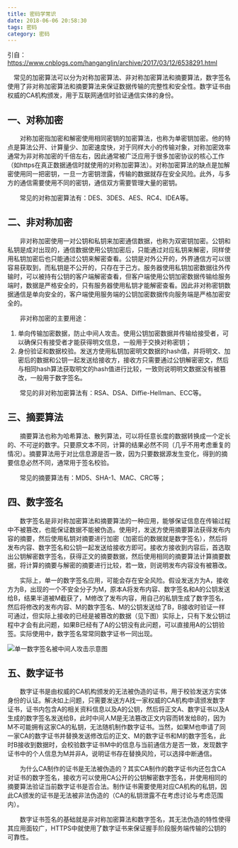 ```yaml
---
title: 密码学常识
date: 2018-06-06 20:58:30
tags: 密码
category: 密码
---
```


引自：https://www.cnblogs.com/hanganglin/archive/2017/03/12/6538291.html

　常见的加密算法可以分为对称加密算法、非对称加密算法和摘要算法，数字签名使用了非对称加密算法和摘要算法来保证数据传输的完整性和安全性。数字证书由权威的CA机构颁发，用于互联网通信时验证通信实体的身份。

## 一、对称加密
　　对称加密指加密和解密使用相同密钥的加密算法，也称为单密钥加密。他的特点是算法公开、计算量少、加密速度快，对于同样大小的传输对象，对称加密效率通常为非对称加密的千倍左右，因此通常被广泛应用于很多加密协议的核心工作（如https在真正数据通信时就使用的对称加密算法）。对称加密算法的缺点是加解密使用同一把密钥，一旦一方密钥泄露，传输的数据就存在安全风险。此外，与多方的通信需要使用不同的密钥，通信双方需要管理大量的密钥。

　　常见的对称加密算法有：DES、3DES、AES、RC4、IDEA等。

## 二、非对称加密
　　非对称加密使用一对公钥和私钥来加密通信数据，也称为双密钥加密。公钥和私钥是成对出现的，通信数据使用公钥加密后，只能通过对应私钥来解密，同样使用私钥加密后也只能通过公钥来解密查看。公钥是对外公开的，外界通信方可以很容易获取到，而私钥是不公开的，只存在于己方。服务器使用私钥加密数据往外传输时，可以被持有公钥的客户端解密查看，但客户端使用公钥加密数据传输给服务端时，数据是严格安全的，只有服务器使用私钥才能解密查看。因此非对称密钥数据通信是单向安全的，客户端使用服务端的公钥加密数据传向服务端是严格加密安全的。

　　非对称加密的主要用途：
1. 单向传输加密数据，防止中间人攻击。使用公钥加密数据并传输给接受者，可以确保只有接受者才能获得明文信息，一般用于交换对称密钥；
2. 身份验证和数据校验。发送方使用私钥加密明文数据的hash值，并将明文、加密后的数据和公钥一起发送给接收方，接收方只需要通过公钥解密密文，然后与相同hash算法获取明文的hash值进行比较，一致则说明明文数据没有被篡改，一般用于数字签名。

　　常见的非对称加密算法有：RSA、DSA、Diffie-Hellman、ECC等。

## 三、摘要算法
　　摘要算法也称为哈希算法、散列算法，可以将任意长度的数据转换成一个定长的、不可逆的数字。只要原文本不同，计算的结果必然不同（几乎不用考虑重复的情况）。摘要算法用于对比信息源是否一致，因为只要数据源发生变化，得到的摘要信息必然不同，通常用于签名校验。

　　常见的摘要算法有：MD5、SHA-1、MAC、CRC等；

## 四、数字签名
　　数字签名是非对称加密算法和摘要算法的一种应用，能够保证信息在传输过程中不被篡改，也能保证数据不能被伪造。使用时，发送方使用摘要算法获得发布内容的摘要，然后使用私钥对摘要进行加密（加密后的数据就是数字签名），然后将发布内容、数字签名和公钥一起发送给接收方即可。接收方接收到内容后，首选取出公钥解密数字签名，获得正文的摘要数据，然后使用相同的摘要算法计算摘要数据，将计算的摘要与解密的摘要进行比较，若一致，则说明发布内容没有被篡改。 

　　实际上，单一的数字签名应用，可能会存在安全风险。假设发送方为A，接收方为B，出现的一个不安全分子为M，原本A将发布内容、数字签名和A的公钥发送给B，结果半道被M截获了，M修改了发布内容，用自己的私钥生成了数字签名，然后将修改的发布内容、M的数字签名、M的公钥发送给了B，B接收时验证一样可通过，但实际上接收的已经是被篡改的数据（见下图）实际上，只有下发公钥过程中才会有此问题，如果B已经有了A的公钥没有此问题，可以直接用A的公钥验签。实际使用中，数字签名常常同数字证书一同出现。

![单一数字签名被中间人攻击示意图](/pics/crypt-mid-attac.jpg)

## 五、数字证书
　　数字证书是由权威的CA机构颁发的无法被伪造的证书，用于校验发送方实体身份的认证。解决如上问题，只需要发送方A找一家权威的CA机构申请颁发数字证书，证书内包含A的相关资料信息以及A的公钥，然后将正文A、数字证书以及A生成的数字签名发送给B，此时中间人M是无法篡改正文内容而转发给B的，因为M不可能拥有这家CA的私钥，无法随机制作数字证书。当然，如果M也申请了同一家CA的数字证书并替换发送修改后的正文、M的数字证书和M的数字签名，此时B接收到数据时，会校验数字证书M中的信息与当前通信方是否一致，发现数字证书中的个人信息为M并非A，说明证书存在替换风险，可以选择中断通信。

　　为什么CA制作的证书是无法被伪造的？其实CA制作的数字证书内还包含CA对证书的数字签名，接收方可以使用CA公开的公钥解密数字签名，并使用相同的摘要算法验证当前数字证书是否合法。制作证书需要使用对应CA机构的私钥，因此CA颁发的证书是无法被非法伪造的（CA的私钥泄露不在考虑讨论与考虑范围内）。

　　数字证书签名的基础就是非对称加密算法和数字签名，其无法伪造的特性使得其应用面较广，HTTPS中就使用了数字证书来保证握手阶段服务端传输的公钥的可靠性。